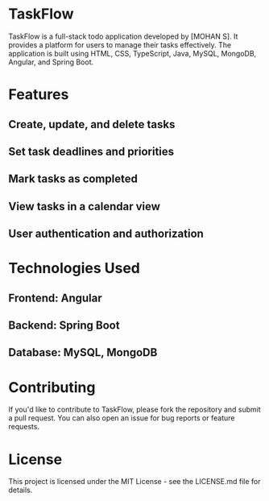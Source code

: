 # TaskFlow
TaskFlow is a full-stack todo application developed by [MOHAN S]. It provides a platform for users to manage their tasks effectively. The application is built using HTML, CSS, TypeScript, Java, MySQL, MongoDB, Angular, and Spring Boot.

# Features
## Create, update, and delete tasks
## Set task deadlines and priorities
## Mark tasks as completed
## View tasks in a calendar view
## User authentication and authorization

# Technologies Used
## Frontend: Angular
## Backend: Spring Boot
## Database: MySQL, MongoDB

# Contributing
If you'd like to contribute to TaskFlow, please fork the repository and submit a pull request. You can also open an issue for bug reports or feature requests.

# License
This project is licensed under the MIT License - see the LICENSE.md file for details.
